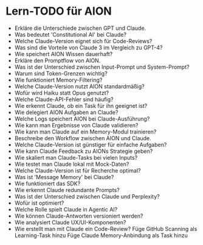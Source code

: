 # Lern-TODO für AION
- Erkläre die Unterschiede zwischen GPT und Claude.
- Was bedeutet 'Constitutional AI' bei Claude?
- Welche Claude-Version eignet sich für Code-Reviews?
- Was sind die Vorteile von Claude 3 im Vergleich zu GPT-4?
- Wie speichert AION Wissen dauerhaft?
- Erkläre den Promptflow von AION.
- Was ist der Unterschied zwischen Input-Prompt und System-Prompt?
- Warum sind Token-Grenzen wichtig?
- Wie funktioniert Memory-Filtering?
- Welche Claude-Version nutzt AION standardmäßig?
- Wofür wird Haiku statt Opus genutzt?
- Welche Claude-API-Fehler sind häufig?
- Wie erkennt Claude, ob ein Task für ihn geeignet ist?
- Wie delegiert AION Aufgaben an Claude?
- Welche Logs speichert AION bei Claude-Ausführung?
- Wie kann man Ergebnisse von Claude validieren?
- Wie kann man Claude auf ein Memory-Modul trainieren?
- Beschreibe den Workflow zwischen AION und Claude.
- Welche Claude-Version ist günstiger für einfache Aufgaben?
- Wie kann Claude Feedback zu AIONs Strategie geben?
- Wie skaliert man Claude-Tasks bei vielen Inputs?
- Wie testet man Claude lokal mit Mock-Daten?
- Welche Claude-Version ist für Recherche optimal?
- Was ist 'Message Memory' bei Claude?
- Wie funktioniert das  SDK?
- Wie erkennt Claude redundante Prompts?
- Was ist der Unterschied zwischen Claude und Perplexity?
- Wofür ist  optimiert?
- Welche Rolle spielt Claude in Agentic AI?
- Wie können Claude-Antworten versioniert werden?
- Wie analysiert Claude UX/UI-Komponenten?
- Wie erstellt man mit Claude ein Code-Review?
Füge GitHub Scanning als Learning-Task hinzu
Füge Claude Memory-Anbindung als Task hinzu
